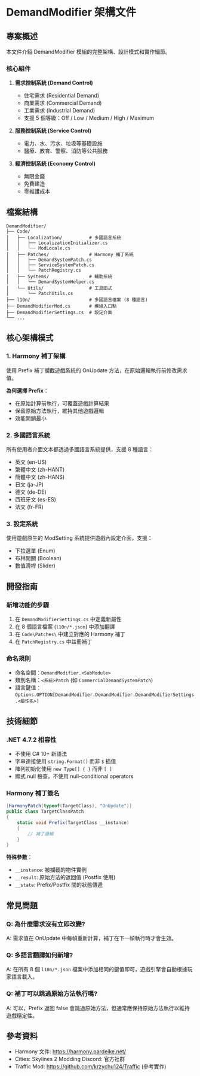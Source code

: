 # DemandModifier 架構文件

## 專案概述

本文件介紹 DemandModifier 模組的完整架構、設計模式和實作細節。

### 核心組件

1. **需求控制系統 (Demand Control)**
   - 住宅需求 (Residential Demand)
   - 商業需求 (Commercial Demand)
   - 工業需求 (Industrial Demand)
   - 支援 5 個等級：Off / Low / Medium / High / Maximum

2. **服務控制系統 (Service Control)**
   - 電力、水、污水、垃圾等基礎設施
   - 醫療、教育、警察、消防等公共服務

3. **經濟控制系統 (Economy Control)**
   - 無限金錢
   - 免費建造
   - 零維護成本

## 檔案結構

```
DemandModifier/
├── Code/
│   ├── Localization/          # 多國語言系統
│   │   ├── LocalizationInitializer.cs
│   │   └── ModLocale.cs
│   ├── Patches/               # Harmony 補丁系統
│   │   ├── DemandSystemPatch.cs
│   │   ├── ServiceSystemPatch.cs
│   │   └── PatchRegistry.cs
│   ├── Systems/               # 輔助系統
│   │   └── DemandSystemHelper.cs
│   └── Utils/                 # 工具函式
│       └── PatchUtils.cs
├── l10n/                      # 多國語言檔案 (8 種語言)
├── DemandModifierMod.cs       # 模組入口點
├── DemandModifierSettings.cs  # 設定介面
└── ...
```

## 核心架構模式

### 1. Harmony 補丁架構

使用 Prefix 補丁攔截遊戲系統的 OnUpdate 方法，在原始邏輯執行前修改需求值。

**為何選擇 Prefix**：
- 在原始計算前執行，可覆蓋遊戲計算結果
- 保留原始方法執行，維持其他遊戲邏輯
- 效能開銷最小

### 2. 多國語言系統

所有使用者介面文本都透過多國語言系統提供，支援 8 種語言：
- 英文 (en-US)
- 繁體中文 (zh-HANT)
- 簡體中文 (zh-HANS)
- 日文 (ja-JP)
- 德文 (de-DE)
- 西班牙文 (es-ES)
- 法文 (fr-FR)

### 3. 設定系統

使用遊戲原生的 ModSetting 系統提供遊戲內設定介面，支援：
- 下拉選單 (Enum)
- 布林開關 (Boolean)
- 數值滑桿 (Slider)

## 開發指南

### 新增功能的步驟

1. 在 `DemandModifierSettings.cs` 中定義新屬性
2. 在 8 個語言檔案 (`l10n/*.json`) 中添加翻譯
3. 在 `Code\Patches\` 中建立對應的 Harmony 補丁
4. 在 `PatchRegistry.cs` 中註冊補丁

### 命名規則

- 命名空間：`DemandModifier.<SubModule>`
- 類別名稱：`<系統>Patch` (如 `CommercialDemandSystemPatch`)
- 語言鍵值：`Options.OPTION[DemandModifier.DemandModifier.DemandModifierSettings.<屬性名>]`

## 技術細節

### .NET 4.7.2 相容性

- 不使用 C# 10+ 新語法
- 字串連接使用 `string.Format()` 而非 `$` 插值
- 陣列初始化使用 `new Type[] { }` 而非 `[ ]`
- 顯式 null 檢查，不使用 null-conditional operators

### Harmony 補丁簽名

```csharp
[HarmonyPatch(typeof(TargetClass), "OnUpdate")]
public class TargetClassPatch
{
    static void Prefix(TargetClass __instance)
    {
        // 補丁邏輯
    }
}
```

**特殊參數**：
- `__instance`: 被攔截的物件實例
- `__result`: 原始方法的返回值 (Postfix 使用)
- `__state`: Prefix/Postfix 間的狀態傳遞

## 常見問題

### Q: 為什麼需求沒有立即改變?
A: 需求值在 OnUpdate 中每幀重新計算，補丁在下一幀執行時才會生效。

### Q: 多語言翻譯如何新增?
A: 在所有 8 個 `l10n/*.json` 檔案中添加相同的鍵值即可，遊戲引擎會自動根據玩家語言載入。

### Q: 補丁可以跳過原始方法執行嗎?
A: 可以，Prefix 返回 false 會跳過原始方法，但通常應保持原始方法執行以維持遊戲穩定性。

## 參考資料

- Harmony 文件: https://harmony.pardeike.net/
- Cities: Skylines 2 Modding Discord: 官方社群
- Traffic Mod: https://github.com/krzychu124/Traffic (參考實作)
